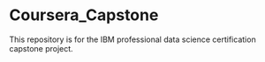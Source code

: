 # Coursera_Capstone
This repository is for the IBM professional data science certification capstone project.
